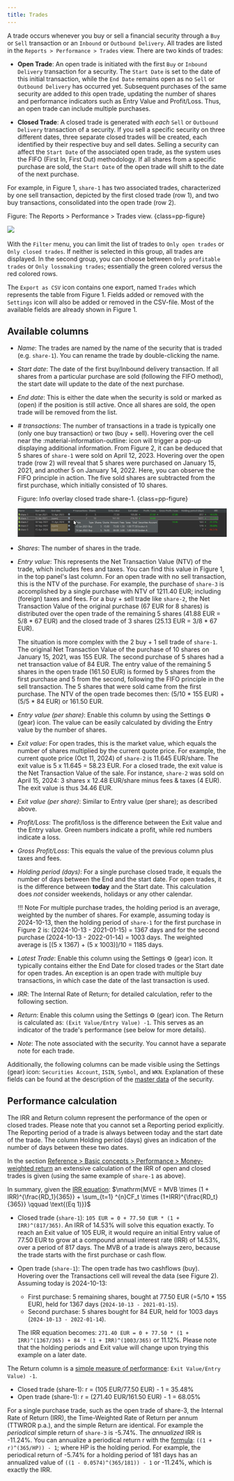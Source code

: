```yaml
---
title: Trades
---
```


A trade occurs whenever you buy or sell a financial security through a `Buy` or `Sell` transaction or an `Inbound` or `Outbound Delivery`. All trades are listed in the `Reports > Performance > Trades` view. There are two kinds of trades:

- **Open Trade**: An open trade is initiated with the first `Buy` or `Inbound Delivery` transaction for a security. The `Start Date` is set to the date of this initial transaction, while the `End Date` remains open as no `Sell` or `Outbound Delivery` has occurred yet. Subsequent purchases of the same security are added to *this* open trade, updating the number of shares and performance indicators such as Entry Value and Profit/Loss. Thus, an open trade can include multiple purchases.

- **Closed Trade**: A closed trade is generated with *each* `Sell` or `Outbound Delivery` transaction of a security. If you sell a specific security on three different dates, three separate closed trades will be created, each identified by their respective buy and sell dates. Selling a security can affect the `Start Date` of the associated open trade, as the system uses the FIFO (First In, First Out) methodology. If all shares from a specific purchase are sold, the `Start Date` of the open trade will shift to the date of the next purchase.

For example, in Figure 1, `share-1` has two associated trades, characterized by one sell transaction, depicted by the first closed trade (row 1), and two buy transactions, consolidated into the open trade (row 2).

Figure: The Reports > Performance > Trades view. {class=pp-figure}

![](./images/trades-overview.svg)

With the `Filter` menu, you can limit the list of trades to `Only open trades` or `Only closed trades`. If neither is selected in this group, all trades are displayed. In the second group, you can choose between `Only profitable trades` or `Only lossmaking trades`; essentially the green colored versus the red colored rows.

The `Export as CSV` icon contains one export, named `Trades` which represents the table from Figure 1. Fields added or removed with the `Settings` icon will also be added or removed in the CSV-file. Most of the available fields are already shown in Figure 1.

## Available columns

- *Name*: The trades are named by the name of the security that is traded (e.g. `share-1`). You can rename the trade by double-clicking the name.
- *Start date*: The date of the first buy/Inbound delivery transaction. If all shares from a particular purchase are sold (following the FIFO method), the start date will update to the date of the next purchase.
- *End date*: This is either the date when the security is sold or marked as (open) if the position is still active. Once all shares are sold, the open trade will be removed from the list.
- *&#35; transactions*: The number of transactions in a trade is typically one (only one buy transaction) or two (buy + sell). Hovering over the cell near the :material-information-outline: icon will trigger a pop-up displaying additional information. From Figure 2, it can be deduced that 5 shares of `share-1` were sold on April 12, 2023. Hovering over the open trade (row 2) will reveal that 5 shares were purchased on January 15, 2021, and another 5 on January 14, 2022. Here, you can observe the FIFO principle in action. The five sold shares are subtracted from the first purchase, which initially consisted of 10 shares.

    Figure: Info overlay closed trade share-1. {class=pp-figure}

    ![](./images/trades-info-overlay.png)

- *Shares*: The number of shares in the trade.
- *Entry value*: This represents the Net Transaction Value (NTV) of the trade, which includes fees and taxes. You can find this value in Figure 1, in the top panel's last column. For an open trade with no sell transaction, this is the NTV of the purchase. For example, the purchase of `share-3` is accomplished by a single purchase with NTV of 1211.40 EUR; including (foreign) taxes and fees. For a buy + sell trade like `share-2`, the Net Transaction Value of the original purchase (67 EUR for 8 shares) is distributed over the open trade of the remaining 5 shares (41.88 EUR = 5/8 * 67 EUR) and the closed trade of 3 shares (25.13 EUR = 3/8 * 67 EUR).

    The situation is more complex with the 2 buy + 1 sell trade of `share-1`.  The original Net Transaction Value of the purchase of 10 shares on January 15, 2021, was 155 EUR. The second purchase of 5 shares had a net transaction value of 84 EUR. The entry value of the remaining 5 shares in the open trade (161.50 EUR) is formed by 5 shares from the first purchase and 5 from the second, following the FIFO principle in the sell transaction. The 5 shares that were sold came from the first purchase. The NTV of the open trade becomes then: (5/10 * 155 EUR) + (5/5 * 84 EUR) or 161.50 EUR.

- *Entry value (per share)*: Enable this column by using the Settings :gear: (gear) icon. The value can be easily calculated by dividing the Entry value by the number of shares.
- *Exit value*: For open trades, this is the market value, which equals the number of shares multiplied by the current quote price. For example, the current quote price (Oct 11, 2024) of `share-2` is 11.645 EUR/share. The exit value is 5 x 11.645 = 58.23 EUR. For a closed trade, the exit value is the Net Transaction Value of the sale. For instance, `share-2` was sold on April 15, 2024: 3 shares x 12.48 EUR/share minus fees & taxes (4 EUR). The exit value is thus 34.46 EUR.
- *Exit value (per share)*: Similar to Entry value (per share); as described above.
- *Profit/Loss*: The profit/loss is the difference between the Exit value and the Entry value. Green numbers indicate a profit, while red numbers indicate a loss.
- *Gross Profit/Loss*: This equals the value of the previous column plus taxes and fees. 
- *Holding period (days)*: For a single purchase closed trade, it equals the number of days between the End and the start date. For open trades, it is the difference between **today** and the Start date. This calculation does *not* consider weekends, holidays or any other calendar.

    !!! Note
        For multiple purchase trades, the holding period is an average, weighted by the number of shares. For example, assuming today is 2024-10-13, then the holding period of `share-1` for the first purchase in Figure 2 is: (2024-10-13 - 2021-01-15) = 1367 days and for the second purchase (2024-10-13 - 2022-01-14) = 1003 days. The weighted average is [(5 x 1367) + (5 x 1003)]/10 = 1185 days.

- *Latest Trade*: Enable this column using the Settings :gear: (gear) icon. It typically contains either the End Date for closed trades or the Start date for open trades. An exception is an open trade with multiple buy transactions, in which case the date of the last transaction is used.
- *IRR*: The Internal Rate of Return; for detailed calculation, refer to the following section.
- *Return*: Enable this column using the Settings :gear: (gear) icon. The Return is calculated as: `(Exit Value/Entry Value) -1`. This serves as an indicator of the trade's performance (see below for more details).
- *Note*: The note associated with the security. You cannot have a separate note for each trade.

Additionally, the following columns can be made visible using the Settings (gear) icon: `Securities Account`, `ISIN`, `Symbol`, and `WKN`. Explanation of these fields can be found at the description of the [master data](../../../file/new.md#security-master-data) of the security.

## Performance calculation

The IRR and Return column represent the performance of the open or closed trades. Please note that you cannot set a Reporting period explicitly. The Reporting period of a trade is always between today and the start date of the trade. The column Holding period (days) gives an indication of the number of days between these two dates.

In the section [Reference > Basic concepts > Performance > Money-weighted return](../../../../concepts/performance/money-weighted.md#irr-at-trade-level) an extensive calculation of the IRR of open and closed trades is given (using the same example of `share-1` as above).

In summary, given the [IRR equation](../../../../concepts/performance/money-weighted.md): $\mathrm{MVE = MVB \times (1 + IRR)^{\frac{RD_1}{365}} + \sum_{t=1} ^{n}CF_t \times (1+IRR)^{\frac{RD_t}{365}} \qquad \text{(Eq 1)}}$

- Closed trade (`share-1`): `105 EUR = 0 + 77.50 EUR * (1 + IRR)^(817/365)`. An IRR of 14.53% will solve this equation exactly. To reach an Exit value of 105 EUR, it would require an initial Entry value of 77.50 EUR to grow at a compound annual interest rate (IRR) of 14.53%, over a period of 817 days. The MVB of a trade is always zero, because the trade starts with the first purchase or cash flow. 

- Open trade (`share-1`): The open trade has two cashflows (buy). Hovering over the Transactions cell will reveal the data (see Figure 2). Assuming today is 2024-10-13:

    - First purchase: 5 remaining shares, bought at 77.50 EUR (=5/10 * 155 EUR), held for 1367 days (`2024-10-13 - 2021-01-15`).
    - Second purchase: 5 shares bought for 84 EUR, held for 1003 days (`2024-10-13 - 2022-01-14`).
    
    The IRR equation becomes: `271.40 EUR = 0 + 77.50 * (1 + IRR)^(1367/365) + 84 * (1 + IRR)^(1003/365)` or 11.12%. Please note that the holding periods and Exit value will change upon trying this example on a later date.

The Return column is a [simple measure of performance](../../../../concepts/performance/index.md): `Exit Value/Entry Value) -1`.

- Closed trade (share-1): r = (105 EUR/77.50 EUR) - 1 = 35.48%
- Open trade (share-1): r = (271.40 EUR/161.50 EUR) - 1 = 68.05%

For a single purchase trade, such as the open trade of share-3, the Internal Rate of Return (IRR), the Time-Weighted Rate of Return per annum (TTWROR p.a.), and the simple Return are identical. For example the *periodical* simple return of `share-3` is -5.74%. The *annualized* IRR is -11.24%. You can annualize a periodical return r with the [formula](../../../../concepts/performance/time-weighted.md#ttwror-pa): `((1 + r)^(365/HP)) - 1`; where HP is the holding period. For example, the periodical return of -5.74% for a holding period of 181 days has an annualized value of `((1 - 0.0574)^(365/181)) - 1` or -11.24%, which is exactly the IRR. 



